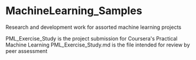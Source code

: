 MachineLearning_Samples
=======================

Research and development work for assorted machine learning projects

PML_Exercise_Study is the project submission for Coursera's Practical Machine Learning
PML_Exercise_Study.md is the file intended for review by peer assessment
